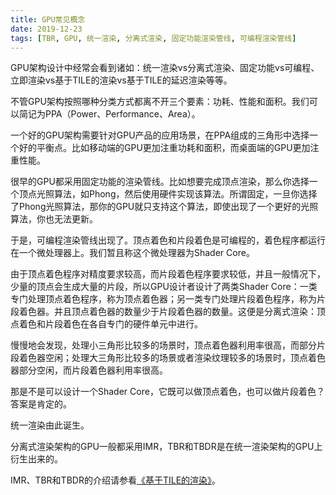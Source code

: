 ```yaml
---
title: GPU常见概念
date: 2019-12-23
tags: [TBR, GPU, 统一渲染, 分离式渲染, 固定功能渲染管线, 可编程渲染管线]
---
```


GPU架构设计中经常会看到诸如：统一渲染vs分离式渲染、固定功能vs可编程、立即渲染vs基于TILE的渲染vs基于TILE的延迟渲染等等。

不管GPU架构按照哪种分类方式都离不开三个要素：功耗、性能和面积。我们可以简记为PPA（Power、Performance、Area）。

一个好的GPU架构需要针对GPU产品的应用场景，在PPA组成的三角形中选择一个好的平衡点。比如移动端的GPU更加注重功耗和面积，而桌面端的GPU更加注重性能。

很早的GPU都采用固定功能的渲染管线。比如想要完成顶点渲染，那么你选择一个顶点光照算法，如Phong，然后使用硬件实现该算法。所谓固定，一旦你选择了Phong光照算法，那你的GPU就只支持这个算法，即使出现了一个更好的光照算法，你也无法更新。

于是，可编程渲染管线出现了。顶点着色和片段着色是可编程的，着色程序都运行在一个微处理器上。我们暂且称这个微处理器为Shader Core。

由于顶点着色程序对精度要求较高，而片段着色程序要求较低，并且一般情况下，少量的顶点会生成大量的片段，所以GPU设计者设计了两类Shader Core：一类专门处理顶点着色程序，称为顶点着色器；另一类专门处理片段着色程序，称为片段着色器。并且顶点着色器的数量少于片段着色器的数量。这便是分离式渲染：顶点着色和片段着色在各自专门的硬件单元中进行。

慢慢地会发现，处理小三角形比较多的场景时，顶点着色器利用率很高，而部分片段着色器空闲；处理大三角形比较多的场景或者渲染纹理较多的场景时，顶点着色器部分空闲，而片段着色器利用率很高。

那是不是可以设计一个Shader Core，它既可以做顶点着色，也可以做片段着色？答案是肯定的。

统一渲染由此诞生。

分离式渲染架构的GPU一般都采用IMR，TBR和TBDR是在统一渲染架构的GPU上衍生出来的。

IMR、TBR和TBDR的介绍请参看[《基于TILE的渲染》](https://www.gpuinsight.com/2019/12/22/tbr/)。

